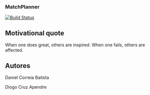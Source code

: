 ### MatchPlanner

[![Build Status](https://travis-ci.org/gomods/athens.svg?branch=master)](https://travis-ci.org/gomods/athens)

## Motivational quote
When one does great, others are inspired. When one fails, others are affected.

## Autores
Daniel Correia Batista

Diogo Cruz Apendre



